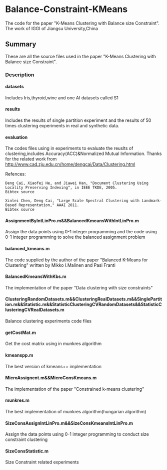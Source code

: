 # Balance-Constraint-KMeans
The code for the paper "K-Means Clustering with Balance size Constraint".
The work of IGGI of Jiangsu University,China
## Summary
These are all the source files used in the paper "K-Means Clustering with Balance size Constraint". 
### Description
#### datasets
Includes Iris,thyroid,wine and one AI datasets called S1
#### results
Includes the results of single partition experiment and the results of 50 times clustering experiments in real and synthetic data.
#### evaluation
The codes files using in experiments to evaluate the reuslts of clustering,includes Accuracy(ACC)&Normalized Mutual Information.
Thanks for the related work from http://www.cad.zju.edu.cn/home/dengcai/Data/Clustering.html


Refences:

    Deng Cai, Xiaofei He, and Jiawei Han, "Document Clustering Using Locality Preserving Indexing", in IEEE TKDE, 2005.
    Bibtex source
    
    Xinlei Chen, Deng Cai, "Large Scale Spectral Clustering with Landmark-Based Representation," AAAI 2011.
    Bibtex source 
#### AssignmentByIntLinPro.m&&BalancedKmeansWithIntLinPro.m
Assign the data points using 0-1 integer programming and the code using 0-1 integer programming to solve the balanced assignment problem
#### balanced_kmeans.m
The code supplied by the author of the paper "Balanced K-Means for Clustering" written by Mikko I.Malinen and Pasi Franti
#### BalancedKmeansWithKbs.m
The implementation of the paper "Data clustering with size constraints"
#### ClusteringRandomDatasets.m&&ClusteringRealDatasets.m&&SinglePartition.m&&Statistic.m&&StatisticClusteringCVRandomDatasets&&StatisticClusteringCVRealDatasets.m
Balance clustering experiments code files
#### getCostMat.m
Get the cost matrix using in munkres algorithm
#### kmeanspp.m
The best version of kmeans++ implementation
#### MicroAssignent.m&&MicroConsKmeans.m
The implementation of the paper "Constrained k-means clustering"
#### munkres.m
The best implementation of munkres algorithm(hungarian algorithm)
#### SizeConsAssignIntLinPro.m&&SizeConsKmeansIntLinPro.m
Assign the data points using 0-1 integer programming to conduct size constraint clustering
#### SizeConsStatistic.m
Size Constraint related experiments
